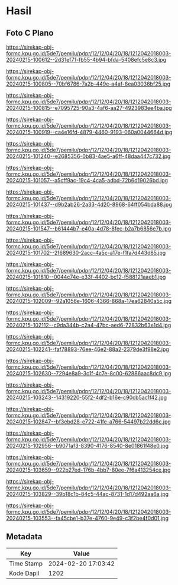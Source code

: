 # Hasil

## Foto C Plano

https://sirekap-obj-formc.kpu.go.id/5de7/pemilu/pdpr/12/12/04/20/18/1212042018003-20240215-100612--2d31ef71-fb55-4b94-bfda-5408efc5e8c3.jpg

https://sirekap-obj-formc.kpu.go.id/5de7/pemilu/pdpr/12/12/04/20/18/1212042018003-20240215-100805--70bf6786-7a2b-449e-a4af-8ea03036bf25.jpg

https://sirekap-obj-formc.kpu.go.id/5de7/pemilu/pdpr/12/12/04/20/18/1212042018003-20240215-100815--e7095725-90a3-4af6-aa27-4923983ee4ba.jpg

https://sirekap-obj-formc.kpu.go.id/5de7/pemilu/pdpr/12/12/04/20/18/1212042018003-20240215-100919--ca4e16fd-4879-4460-9193-060a0044664d.jpg

https://sirekap-obj-formc.kpu.go.id/5de7/pemilu/pdpr/12/12/04/20/18/1212042018003-20240215-101240--e2685356-0b83-4ae5-a6ff-48daa447c732.jpg

https://sirekap-obj-formc.kpu.go.id/5de7/pemilu/pdpr/12/12/04/20/18/1212042018003-20240215-101057--a5cff9ac-19c4-4ca5-adbd-72b6d19026bd.jpg

https://sirekap-obj-formc.kpu.go.id/5de7/pemilu/pdpr/12/12/04/20/18/1212042018003-20240215-101437--d9b2ab26-2a33-4d20-8968-64ff054bda88.jpg

https://sirekap-obj-formc.kpu.go.id/5de7/pemilu/pdpr/12/12/04/20/18/1212042018003-20240215-101547--b61444b7-e40a-4d78-8fec-b2a7b6856e7b.jpg

https://sirekap-obj-formc.kpu.go.id/5de7/pemilu/pdpr/12/12/04/20/18/1212042018003-20240215-101702--2f689630-2acc-4a5c-a17e-f1fa7d443d85.jpg

https://sirekap-obj-formc.kpu.go.id/5de7/pemilu/pdpr/12/12/04/20/18/1212042018003-20240215-101810--0044c74e-e33f-4402-bc12-f588121aaeb1.jpg

https://sirekap-obj-formc.kpu.go.id/5de7/pemilu/pdpr/12/12/04/20/18/1212042018003-20240215-102009--92a1056e-1606-4366-868a-17ea62840a5c.jpg

https://sirekap-obj-formc.kpu.go.id/5de7/pemilu/pdpr/12/12/04/20/18/1212042018003-20240215-102112--c9da344b-c2a4-47bc-aed6-72832b63e1d4.jpg

https://sirekap-obj-formc.kpu.go.id/5de7/pemilu/pdpr/12/12/04/20/18/1212042018003-20240215-102241--faf78893-76ee-46e2-88a2-2379de3f98e2.jpg

https://sirekap-obj-formc.kpu.go.id/5de7/pemilu/pdpr/12/12/04/20/18/1212042018003-20240215-102630--7294e8a9-3c1f-4c7e-8c00-62886aac8dc9.jpg

https://sirekap-obj-formc.kpu.go.id/5de7/pemilu/pdpr/12/12/04/20/18/1212042018003-20240215-103243--14319220-55f2-4df2-b16e-c90cb5ac1f42.jpg

https://sirekap-obj-formc.kpu.go.id/5de7/pemilu/pdpr/12/12/04/20/18/1212042018003-20240215-102847--bf3ebd28-e722-41fe-a766-54497b22dd6c.jpg

https://sirekap-obj-formc.kpu.go.id/5de7/pemilu/pdpr/12/12/04/20/18/1212042018003-20240215-102956--b9071af3-8390-4176-8540-8e01861f48e0.jpg

https://sirekap-obj-formc.kpu.go.id/5de7/pemilu/pdpr/12/12/04/20/18/1212042018003-20240215-103659--922b27ed-176b-4bb7-80ee-7f6a413254ce.jpg

https://sirekap-obj-formc.kpu.go.id/5de7/pemilu/pdpr/12/12/04/20/18/1212042018003-20240215-103829--39b18c1b-84c5-44ac-8731-1d17d492aa6a.jpg

https://sirekap-obj-formc.kpu.go.id/5de7/pemilu/pdpr/12/12/04/20/18/1212042018003-20240215-103553--fa45cbe1-b37e-4760-9e49-c3f2be4f0d01.jpg


## Metadata

| Key        | Value               |
| ---------- | ------------------- |
| Time Stamp | 2024-02-20 17:03:42 |
| Kode Dapil | 1202                |



